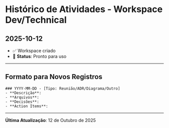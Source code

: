 # Histórico de Atividades - Workspace Dev/Technical

## 2025-10-12
- ✅ Workspace criado
- 📝 **Status**: Pronto para uso

---

## Formato para Novos Registros
```
### YYYY-MM-DD - [Tipo: Reunião/ADR/Diagrama/Outro]
- **Descrição**: 
- **Arquivos**: 
- **Decisões**: 
- **Action Items**: 
```

---
**Última Atualização**: 12 de Outubro de 2025

